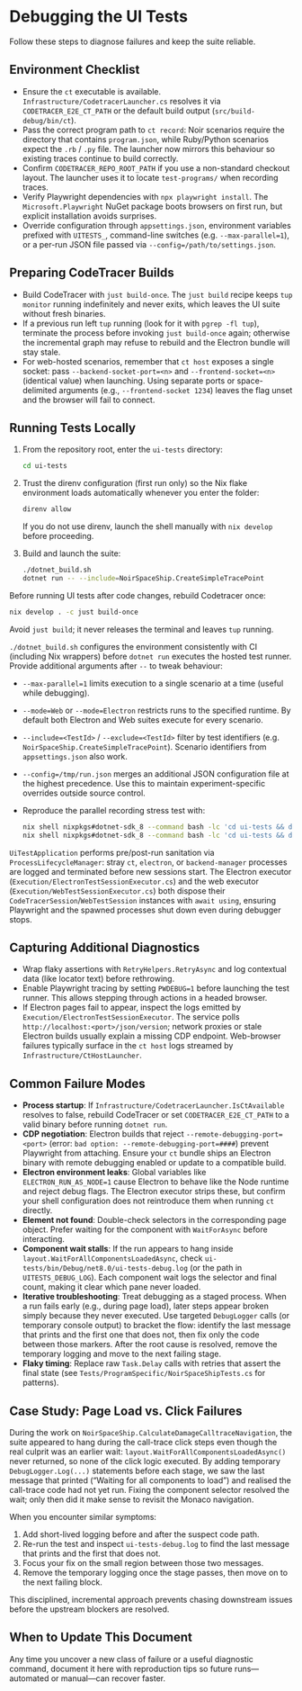 # Debugging the UI Tests

Follow these steps to diagnose failures and keep the suite reliable.

## Environment Checklist

- Ensure the `ct` executable is available. `Infrastructure/CodetracerLauncher.cs` resolves it via `CODETRACER_E2E_CT_PATH` or the default build output (`src/build-debug/bin/ct`).
- Pass the correct program path to `ct record`: Noir scenarios require the directory that contains `program.json`, while Ruby/Python scenarios expect the `.rb` / `.py` file. The launcher now mirrors this behaviour so existing traces continue to build correctly.
- Confirm `CODETRACER_REPO_ROOT_PATH` if you use a non-standard checkout layout. The launcher uses it to locate `test-programs/` when recording traces.
- Verify Playwright dependencies with `npx playwright install`. The `Microsoft.Playwright` NuGet package boots browsers on first run, but explicit installation avoids surprises.
- Override configuration through `appsettings.json`, environment variables prefixed with `UITESTS_`, command-line switches (e.g. `--max-parallel=1`), or a per-run JSON file passed via `--config=/path/to/settings.json`.

## Preparing CodeTracer Builds

- Build CodeTracer with `just build-once`. The `just build` recipe keeps `tup monitor` running indefinitely and never exits, which leaves the UI suite without fresh binaries.
- If a previous run left `tup` running (look for it with `pgrep -fl tup`), terminate the process before invoking `just build-once` again; otherwise the incremental graph may refuse to rebuild and the Electron bundle will stay stale.
- For web-hosted scenarios, remember that `ct host` exposes a single socket: pass `--backend-socket-port=<n>` and `--frontend-socket=<n>` (identical value) when launching. Using separate ports or space-delimited arguments (e.g., `--frontend-socket 1234`) leaves the flag unset and the browser will fail to connect.

## Running Tests Locally

1. From the repository root, enter the `ui-tests` directory:

    ```bash
    cd ui-tests
    ```

2. Trust the direnv configuration (first run only) so the Nix flake environment loads automatically whenever you enter the folder:

    ```bash
    direnv allow
    ```

    If you do not use direnv, launch the shell manually with `nix develop` before proceeding.

3. Build and launch the suite:

    ```bash
    ./dotnet_build.sh
    dotnet run -- --include=NoirSpaceShip.CreateSimpleTracePoint
    ```

Before running UI tests after code changes, rebuild Codetracer once:

```bash
nix develop . -c just build-once
```

Avoid `just build`; it never releases the terminal and leaves `tup` running.

`./dotnet_build.sh` configures the environment consistently with CI (including Nix wrappers) before `dotnet run` executes the hosted test runner. Provide additional arguments after `--` to tweak behaviour:

- `--max-parallel=1` limits execution to a single scenario at a time (useful while debugging).
- `--mode=Web` or `--mode=Electron` restricts runs to the specified runtime. By default both Electron and Web suites execute for every scenario.
- `--include=<TestId>` / `--exclude=<TestId>` filter by test identifiers (e.g. `NoirSpaceShip.CreateSimpleTracePoint`). Scenario identifiers from `appsettings.json` also work.
- `--config=/tmp/run.json` merges an additional JSON configuration file at the highest precedence. Use this to maintain experiment-specific overrides outside source control.
- Reproduce the parallel recording stress test with:

  ```bash
  nix shell nixpkgs#dotnet-sdk_8 --command bash -lc 'cd ui-tests && dotnet run -- --max-parallel=1'
  nix shell nixpkgs#dotnet-sdk_8 --command bash -lc 'cd ui-tests && dotnet run -- --max-parallel=32'
  ```

`UiTestApplication` performs pre/post-run sanitation via `ProcessLifecycleManager`: stray `ct`, `electron`, or `backend-manager` processes are logged and terminated before new sessions start. The Electron executor (`Execution/ElectronTestSessionExecutor.cs`) and the web executor (`Execution/WebTestSessionExecutor.cs`) both dispose their `CodeTracerSession`/`WebTestSession` instances with `await using`, ensuring Playwright and the spawned processes shut down even during debugger stops.

## Capturing Additional Diagnostics

- Wrap flaky assertions with `RetryHelpers.RetryAsync` and log contextual data (like locator text) before rethrowing.
- Enable Playwright tracing by setting `PWDEBUG=1` before launching the test runner. This allows stepping through actions in a headed browser.
- If Electron pages fail to appear, inspect the logs emitted by `Execution/ElectronTestSessionExecutor`. The service polls `http://localhost:<port>/json/version`; network proxies or stale Electron builds usually explain a missing CDP endpoint. Web-browser failures typically surface in the `ct host` logs streamed by `Infrastructure/CtHostLauncher`.

## Common Failure Modes

- **Process startup**: If `Infrastructure/CodetracerLauncher.IsCtAvailable` resolves to false, rebuild CodeTracer or set `CODETRACER_E2E_CT_PATH` to a valid binary before running `dotnet run`.
- **CDP negotiation**: Electron builds that reject `--remote-debugging-port=<port>` (error: `bad option: --remote-debugging-port=####`) prevent Playwright from attaching. Ensure your `ct` bundle ships an Electron binary with remote debugging enabled or update to a compatible build.
- **Electron environment leaks**: Global variables like `ELECTRON_RUN_AS_NODE=1` cause Electron to behave like the Node runtime and reject debug flags. The Electron executor strips these, but confirm your shell configuration does not reintroduce them when running `ct` directly.
- **Element not found**: Double-check selectors in the corresponding page object. Prefer waiting for the component with `WaitForAsync` before interacting.
- **Component wait stalls**: If the run appears to hang inside `layout.WaitForAllComponentsLoadedAsync`, check `ui-tests/bin/Debug/net8.0/ui-tests-debug.log` (or the path in `UITESTS_DEBUG_LOG`). Each component wait logs the selector and final count, making it clear which pane never loaded.
- **Iterative troubleshooting**: Treat debugging as a staged process. When a run fails early (e.g., during page load), later steps appear broken simply because they never executed. Use targeted `DebugLogger` calls (or temporary console output) to bracket the flow: identify the last message that prints and the first one that does not, then fix only the code between those markers. After the root cause is resolved, remove the temporary logging and move to the next failing stage.
- **Flaky timing**: Replace raw `Task.Delay` calls with retries that assert the final state (see `Tests/ProgramSpecific/NoirSpaceShipTests.cs` for patterns).

## Case Study: Page Load vs. Click Failures

During the work on `NoirSpaceShip.CalculateDamageCalltraceNavigation`, the suite appeared to hang during the call-trace click steps even though the real culprit was an earlier wait: `layout.WaitForAllComponentsLoadedAsync()` never returned, so none of the click logic executed. By adding temporary `DebugLogger.Log(...)` statements before each stage, we saw the last message that printed (“Waiting for all components to load”) and realised the call-trace code had not yet run. Fixing the component selector resolved the wait; only then did it make sense to revisit the Monaco navigation.

When you encounter similar symptoms:

1. Add short-lived logging before and after the suspect code path.
2. Re-run the test and inspect `ui-tests-debug.log` to find the last message that prints and the first that does not.
3. Focus your fix on the small region between those two messages.
4. Remove the temporary logging once the stage passes, then move on to the next failing block.

This disciplined, incremental approach prevents chasing downstream issues before the upstream blockers are resolved.

## When to Update This Document

Any time you uncover a new class of failure or a useful diagnostic command, document it here with reproduction tips so future runs—automated or manual—can recover faster.
